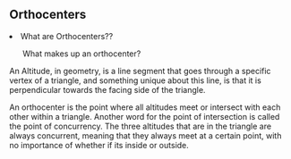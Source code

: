 <h2> Orthocenters </h2>
<li> What are Orthocenters?? </li>
<ol> What makes up an orthocenter? </ol>
<p> An Altitude, in geometry, is a line segment that goes through a specific vertex of a triangle, and something unique about this line, is that it is perpendicular towards the facing side of the triangle.</p>

<p> An orthocenter is the point where all altitudes meet or intersect with each other within a triangle. Another word for the point of intersection is called the point of concurrency. The three altitudes that are in the triangle are always concurrent, meaning that they always meet at a certain point, with no importance of whether if its inside or outside. </p>
